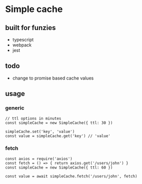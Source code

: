 # Simple cache
## built for funzies
- typescript
- webpack
- jest

## todo
- change to promise based cache values

## usage
### generic
```
// ttl options in minutes
const simpleCache = new SimpleCache({ ttl: 30 })

simpleCache.set('key', 'value')
const value = simpleCache.get('key') // 'value'
```

### fetch
```
const axios = require('axios')
const fetch = () => { return axios.get('/users/john') }
const simpleCache = new SimpleCache({ ttl: 60 })

const value = await simpleCache.fetch('/users/john', fetch)
```